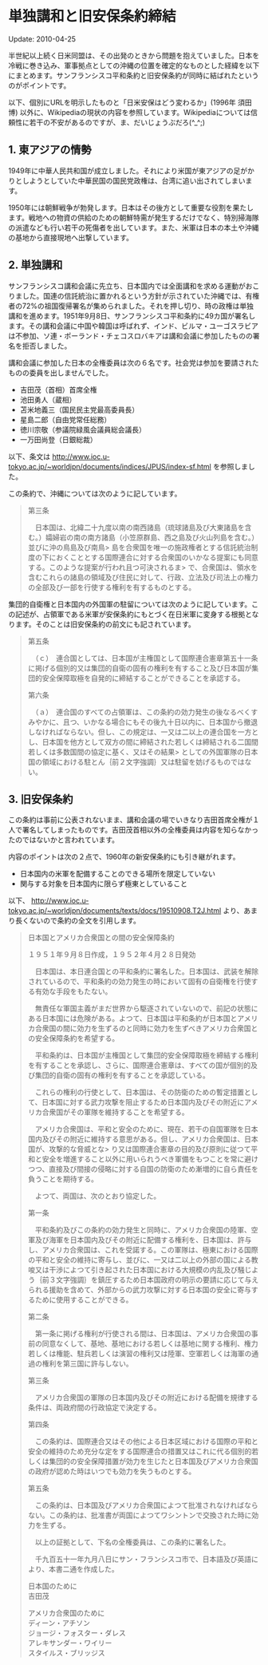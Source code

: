 単独講和と旧安保条約締結
=====

Update: 2010-04-25

半世紀以上続く日米同盟は、その出発のときから問題を抱えていました。日本を冷戦に巻き込み、軍事拠点としての沖縄の位置を確定的なものとした経緯を以下にまとめます。サンフランシスコ平和条約と旧安保条約が同時に結ばれたというのがポイントです。

以下、個別にURLを明示したものと「日米安保はどう変わるか」(1996年 須田博) 以外に、Wikipediaの現状の内容を参照しています。Wikipediaについては信頼性に若干の不安があるのですが、ま、だいじょうぶだろ(^_^;)


## 1. 東アジアの情勢

1949年に中華人民共和国が成立しました。それにより米国が東アジアの足がかりとしようとしていた中華民国の国民党政権は、台湾に追い出されてしまいます。

1950年には朝鮮戦争が勃発します。日本はその後方として重要な役割を果たします。戦地への物資の供給のための朝鮮特需が発生するだけでなく、特別掃海隊の派遣なども行い若干の死傷者を出しています。また、米軍は日本の本土や沖縄の基地から直接現地へ出撃しています。


## 2. 単独講和

サンフランシスコ講和会議に先立ち、日本国内では全面講和を求める運動がおこりました。国連の信託統治に置かれるという方針が示されていた沖縄では、有権者の72%の祖国復帰署名が集められました。それを押し切り、時の政権は単独講和を進めます。1951年9月8日、サンフランシスコ平和条約に49カ国が署名します。その講和会議に中国や韓国は呼ばれず、インド、ビルマ・ユーゴスラビアは不参加、ソ連・ポーランド・チェコスロバキアは講和会議に参加したものの署名を拒否しました。

講和会議に参加した日本の全権委員は次の６名です。社会党は参加を要請されたものの委員を出しませんでした。

- 吉田茂（首相）首席全権
- 池田勇人（蔵相）
- 苫米地義三（国民民主党最高委員長）
- 星島二郎（自由党常任総務）
- 徳川宗敬（参議院緑風会議員総会議長）
- 一万田尚登（日銀総裁）

以下、条文は http://www.ioc.u-tokyo.ac.jp/~worldjpn/documents/indices/JPUS/index-sf.html を参照しました。

この条約で、沖縄については次のように記しています。
> 第三条
>
> 　日本国は、北緯二十九度以南の南西諸島（琉球諸島及び大東諸島を含む。）孀婦岩の南の南方諸島（小笠原群島、西之島及び火山列島を含む。）並びに沖の鳥島及び南鳥> 島を合衆国を唯一の施政権者とする信託統治制度の下におくこととする国際連合に対する合衆国のいかなる提案にも同意する。このような提案が行われ且つ可決されるま> で、合衆国は、領水を含むこれらの諸島の領域及び住民に対して、行政、立法及び司法上の権力の全部及び一部を行使する権利を有するものとする。

集団的自衛権と日本国内の外国軍の駐留については次のように記しています。この記述が、占領軍である米軍が安保条約にもとづく在日米軍に変身する根拠となります。そのことは旧安保条約の前文にも記されています。

> 第五条
>
> 　（ｃ）　連合国としては、日本国が主権国として国際連合憲章第五十一条に掲げる個別的又は集団的自衛の固有の権利を有すること及び日本国が集団的安全保障取極を自発的に締結することができることを承認する。
>
> 第六条
>
> 　（ａ）　連合国のすべての占領軍は、この条約の効力発生の後なるべくすみやかに、且つ、いかなる場合にもその後九十日以内に、日本国から撤退しなければならない。但し、この規定は、一又は二以上の連合国を一方とし、日本国を他方として双方の間に締結された若しくは締結される二国間若しくは多数国間の協定に基く、又はその結果> としての外国軍隊の日本国の領域における駐とん｛前２文字強調｝又は駐留を妨げるものではない。

## 3. 旧安保条約

この条約は事前に公表されないまま、講和会議の場でいきなり吉田首席全権が１人で署名してしまったものです。吉田茂首相以外の全権委員は内容を知らなかったのではないかと言われています。

内容のポイントは次の２点で、1960年の新安保条約にも引き継がれます。

- 日本国内の米軍を配備することのできる場所を限定していない
- 関与する対象を日本国内に限らず極東としていること

以下、 http://www.ioc.u-tokyo.ac.jp/~worldjpn/documents/texts/docs/19510908.T2J.html より、あまり長くないので条約の全文を引用します。

> 日本国とアメリカ合衆国との間の安全保障条約
>
> １９５１年９月８日作成，１９５２年４月２８日発効
>
> 　日本国は、本日連合国との平和条約に署名した。日本国は、武装を解除されているので、平和条約の効力発生の時において固有の自衛権を行使する有効な手段をもたない。
>
> 　無責任な軍国主義がまだ世界から駆逐されていないので、前記の状態にある日本国には危険がある。よつて、日本国は平和条約が日本国とアメリカ合衆国の間に効力を生ずるのと同時に効力を生ずべきアメリカ合衆国との安全保障条約を希望する。
>
> 　平和条約は、日本国が主権国として集団的安全保障取極を締結する権利を有することを承認し、さらに、国際連合憲章は、すべての国が個別的及び集団的自衛の固有の権利を有することを承認している。
>
> 　これらの権利の行使として、日本国は、その防衛のための暫定措置として、日本国に対する武力攻撃を阻止するため日本国内及びその附近にアメリカ合衆国がその軍隊を維持することを希望する。
>
> 　アメリカ合衆国は、平和と安全のために、現在、若干の自国軍隊を日本国内及びその附近に維持する意思がある。但し、アメリカ合衆国は、日本国が、攻撃的な脅威とな> り又は国際連合憲章の目的及び原則に従つて平和と安全を増進すること以外に用いられうべき軍備をもつことを常に避けつつ、直接及び間接の侵略に対する自国の防衛のため漸増的に自ら責任を負うことを期待する。
>
> 　よつて、両国は、次のとおり協定した。
>
> 第一条
>
> 　平和条約及びこの条約の効力発生と同時に、アメリカ合衆国の陸軍、空軍及び海軍を日本国内及びその附近に配備する権利を、日本国は、許与し、アメリカ合衆国は、これを受諾する。この軍隊は、極東における国際の平和と安全の維持に寄与し、並びに、一又は二以上の外部の国による教唆又は干渉によつて引き起された日本国における大規模の内乱及び騒じよう｛前３文字強調｝を鎮圧するため日本国政府の明示の要請に応じて与えられる援助を含めて、外部からの武力攻撃に対する日本国の安全に寄与するために使用することができる。
>
> 第二条
>
> 　第一条に掲げる権利が行使される間は、日本国は、アメリカ合衆国の事前の同意なくして、基地、基地における若しくは基地に関する権利、権力若しくは権能、駐兵若しくは演習の権利又は陸軍、空軍若しくは海軍の通過の権利を第三国に許与しない。
>
> 第三条
>
> 　アメリカ合衆国の軍隊の日本国内及びその附近における配備を規律する条件は、両政府間の行政協定で決定する。
>
> 第四条
>
> 　この条約は、国際連合又はその他による日本区域における国際の平和と安全の維持のため充分な定をする国際連合の措置又はこれに代る個別的若しくは集団的の安全保障措置が効力を生じたと日本国及びアメリカ合衆国の政府が認めた時はいつでも効力を失うものとする。
>
> 第五条
>
> 　この条約は、日本国及びアメリカ合衆国によつて批准されなければならない。この条約は、批准書が両国によつてワシントンで交換された時に効力を生ずる。
>
> 　以上の証拠として、下名の全権委員は、この条約に署名した。
>
> 　千九百五十一年九月八日にサン・フランシスコ市で、日本語及び英語により、本書二通を作成した。
>
> 日本国のために<br/>
> 吉田茂
>
> アメリカ合衆国のために<br/>
> ディーン・アチソン<br/>
> ジョージ・フォスター・ダレス<br/>
> アレキサンダー・ワイリー<br/>
> スタイルス・ブリッジス
